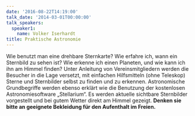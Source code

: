 ```yaml
---
date: '2016-08-22T14:19:00'
talk_date: '2014-03-01T00:00:00'
talk_speakers:
  speaker1:
    name: Volker Iserhardt
title: Praktische Astronomie
---
```

Wie benutzt man eine drehbare Sternkarte? Wie erfahre ich, wann ein Sternbild zu sehen ist? Wie erkenne ich einen Planeten, und wie kann ich ihn am Himmel finden? Unter Anleitung von Vereinsmitgliedern werden die Besucher in die Lage versetzt, mit einfachen Hilfsmitteln (ohne Teleskop) Sterne und Sternbilder selbst zu finden und zu erkennen. Astronomische Grundbegriffe werden ebenso erklärt wie die Benutzung der kostenlosen Astronomiesoftware „Stellarium“. Es werden aktuelle sichtbare Sternbilder vorgestellt und bei gutem Wetter direkt am Himmel gezeigt.
**Denken sie bitte an geeignete Bekleidung für den Aufenthalt im Freien.**
